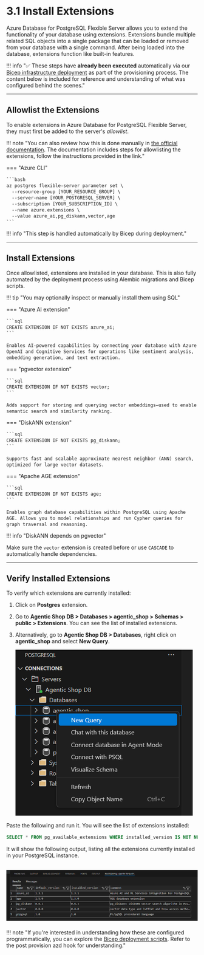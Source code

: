 # 3.1 Install Extensions

Azure Database for PostgreSQL Flexible Server allows you to extend the functionality of your database using extensions. Extensions bundle multiple related SQL objects into a single package that can be loaded or removed from your database with a single command. After being loaded into the database, extensions function like built-in features.

!!! info "✅ These steps have **already been executed** automatically via our [Bicep infrastructure deployment](https://github.com/Azure-Samples/postgres-agentic-shop/blob/main/scripts/create-extension.sql) as part of the provisioning process. The content below is included for reference and understanding of what was configured behind the scenes."

---

## Allowlist the Extensions

To enable extensions in Azure Database for PostgreSQL Flexible Server, they must first be added to the server's _allowlist_. 


!!! note "You can also review how this is done manually in [the official documentation](https://learn.microsoft.com/azure/postgresql/extensions/how-to-allow-extensions). The documentation includes steps for allowlisting the extensions, follow the instructions provided in the link."

=== "Azure CLI"

    ```bash
    az postgres flexible-server parameter set \
      --resource-group [YOUR_RESOURCE_GROUP] \
      --server-name [YOUR_POSTGRESQL_SERVER] \
      --subscription [YOUR_SUBSCRIPTION_ID] \
      --name azure.extensions \
      --value azure_ai,pg_diskann,vector,age
    ```

!!! info "This step is handled automatically by Bicep during deployment."

---

## Install Extensions

Once allowlisted, extensions are installed in your database. This is also fully automated by the deployment process using Alembic migrations and Bicep scripts.

!!! tip "You may optionally inspect or manually install them using SQL"

=== "Azure AI extension"

    ```sql
    CREATE EXTENSION IF NOT EXISTS azure_ai;
    ```

    Enables AI-powered capabilities by connecting your database with Azure OpenAI and Cognitive Services for operations like sentiment analysis, embedding generation, and text extraction.

=== "pgvector extension"

    ```sql
    CREATE EXTENSION IF NOT EXISTS vector;
    ```

    Adds support for storing and querying vector embeddings—used to enable semantic search and similarity ranking.

=== "DiskANN extension"

    ```sql
    CREATE EXTENSION IF NOT EXISTS pg_diskann;
    ```

    Supports fast and scalable approximate nearest neighbor (ANN) search, optimized for large vector datasets.

=== "Apache AGE extension"

    ```sql
    CREATE EXTENSION IF NOT EXISTS age;
    ```

    Enables graph database capabilities within PostgreSQL using Apache AGE. Allows you to model relationships and run Cypher queries for graph traversal and reasoning.

!!! info "DiskANN depends on pgvector"

Make sure the `vector` extension is created before or use `CASCADE` to automatically handle dependencies.

---

## Verify Installed Extensions

To verify which extensions are currently installed:

1. Click on **Postgres** extension.
2. Go to **Agentic Shop DB > Databases > agentic_shop > Schemas > public > Extensions**. You can see the list of installed extensions.
3. Alternatively, go to **Agentic Shop DB > Databases**, right click on **agentic_shop** and select **New Query**. 

    ![new-query](../img/new-query.png)

Paste the following and run it. You will see the list of extensions installed:

```sql
SELECT * FROM pg_available_extensions WHERE installed_version IS NOT NULL;
```

It will show the following output, listing all the extensions currently installed in your PostgreSQL instance.

   ![new-query](../img/query-output.png)
---

!!! note "If you're interested in understanding how these are configured programmatically, you can explore the [Bicep deployment scripts](https://github.com/Azure-Samples/postgres-agentic-shop/blob/main/azd-hooks/). Refer to the post provision azd hook for understanding."